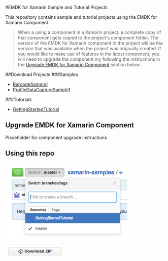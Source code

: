 #EMDK for Xamarin Sample and Tutorial Projects

This repository contains sample and tutorial projects using the EMDK for Xamarin Component

> When a using a component in a Xamarin project, a complete copy of that component gets copied to the project's component folder. The version of the EMDK for Xamarin component in the project will be the version that was available when the project was originally created. If you would like to make use of features in the latest component, you will need to upgrade the component my following the instructions in the [Upgrade EMDK for Xamarin Component](https://github.com/EMDK/xamarin-samples/tree/master#upgrade-emdk-for-xamarin-component) section below. 

##Download Projects
###Samples

* [BarcodeSample1]()
* [ProfileDataCaptureSample1]()

###Tutorials

* [GettingStartedTutorial](https://github.com/EMDK/xamarin-samples/archive/GettingStartedTutorial.zip)





## Upgrade EMDK for Xamarin Component
Placeholder for component upgrade instructions


## Using this repo

![img](images/change_branch.png)

![img](images/download_zip.png)
